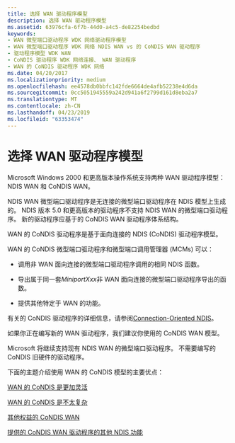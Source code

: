```yaml
---
title: 选择 WAN 驱动程序模型
description: 选择 WAN 驱动程序模型
ms.assetid: 63976cfa-6f7b-44d0-a4c5-de82254bedbd
keywords:
- WAN 微型端口驱动程序 WDK 网络驱动程序模型
- WAN 微型端口驱动程序 WDK 网络 NDIS WAN vs 的 CoNDIS WAN 驱动程序
- 驱动程序模型 WDK WAN
- CoNDIS 驱动程序 WDK 网络连接、 WAN 驱动程序
- WAN 的 CoNDIS 驱动程序 WDK 网络
ms.date: 04/20/2017
ms.localizationpriority: medium
ms.openlocfilehash: ee4578db0bbfc142fde6664de4afb52238e4d6da
ms.sourcegitcommit: 0cc5051945559a242d941a6f2799d161d8eba2a7
ms.translationtype: MT
ms.contentlocale: zh-CN
ms.lasthandoff: 04/23/2019
ms.locfileid: "63353474"
---
```

# <a name="choosing-a-wan-driver-model"></a>选择 WAN 驱动程序模型





Microsoft Windows 2000 和更高版本操作系统支持两种 WAN 驱动程序模型：NDIS WAN 和 CoNDIS WAN。

NDIS WAN 微型端口驱动程序是无连接的微型端口驱动程序在 NDIS 模型上生成的。 NDIS 版本 5.0 和更高版本的驱动程序不支持 NDIS WAN 的微型端口驱动程序。 新的驱动程序应基于的 CoNDIS WAN 驱动程序体系结构。

WAN 的 CoNDIS 驱动程序是基于面向连接的 NDIS (CoNDIS) 驱动程序模型。

WAN 的 CoNDIS 微型端口驱动程序和微型端口调用管理器 (MCMs) 可以：

-   调用非 WAN 面向连接的微型端口驱动程序调用的相同 NDIS 函数。

-   导出属于同一套*MiniportXxx*非 WAN 面向连接的微型端口驱动程序导出的函数。

-   提供其他特定于 WAN 的功能。

有关的 CoNDIS 驱动程序的详细信息，请参阅[Connection-Oriented NDIS](connection-oriented-ndis.md)。

如果你正在编写新的 WAN 驱动程序，我们建议你使用的 CoNDIS WAN 模型。

Microsoft 将继续支持现有 NDIS WAN 的微型端口驱动程序。 不需要编写的 CoNDIS 旧硬件的驱动程序。

下面的主题介绍使用 WAN 的 CoNDIS 模型的主要优点：

[WAN 的 CoNDIS 是更加灵活](condis-wan-is-more-flexible.md)

[WAN 的 CoNDIS 是不太复杂](condis-wan-is-less-complex.md)

[其他权益的 CoNDIS WAN](other-benefits-of-condis-wan.md)

[提供的 CoNDIS WAN 驱动程序的其他 NDIS 功能](other-ndis-features-available-to-condis-wan-drivers.md)

 

 





